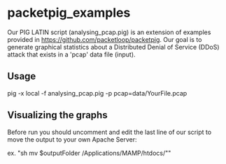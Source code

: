 # packetpig_examples

Our PIG LATIN script (analysing_pcap.pig) is an extension of examples provided in https://github.com/packetloop/packetpig. Our goal is to generate graphical statistics about a Distributed Denial of Service (DDoS) attack that exists in a 'pcap' data file (input).

## Usage
pig -x local -f analysing_pcap.pig -p pcap=data/YourFile.pcap

## Visualizing the graphs
Before run you should uncomment and edit the last line of our script to move the output to your own Apache Server:

ex. "sh mv $outputFolder /Applications/MAMP/htdocs/""


